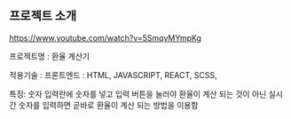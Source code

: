 <h2> 프로젝트 소개 </h2>

https://www.youtube.com/watch?v=5SmqyMYmpKg

프로젝트명 : 환율 계산기

적용기술 :
프론트엔드 : HTML, JAVASCRIPT, REACT, SCSS,

특징:
숫자 입력란에 숫자를 넣고 입력 버튼을 눌러야 환율이 계산 되는 것이 아닌
실시간 숫자를 입력하면 곧바로 환율이 계산 되는 방법을 이용함
